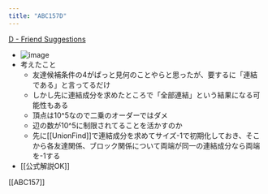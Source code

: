 ```yaml
---
title: "ABC157D"
---
```


[D - Friend Suggestions](https://atcoder.jp/contests/abc157/tasks/abc157_d)
- ![image](https://gyazo.com/d99292d29989491cb448463d83cd6467/thumb/1000)
- 考えたこと
    - 友達候補条件の4がぱっと見何のことやらと思ったが、要するに「連結である」と言ってるだけ
    - しかし先に連結成分を求めたところで「全部連結」という結果になる可能性もある
    - 頂点は10^5なので二乗のオーダーではダメ
    - 辺の数が10^5に制限されてることを活かすのか
    - 先に[[UnionFind]]で連結成分を求めてサイズ-1で初期化しておき、そこから各友達関係、ブロック関係について両端が同一の連結成分なら両端を-1する
- [[公式解説OK]]

[[ABC157]]
